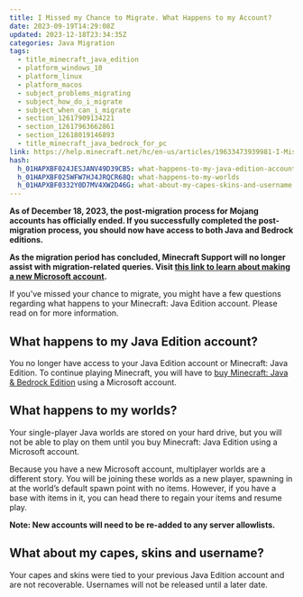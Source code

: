 ```yaml
---
title: I Missed my Chance to Migrate. What Happens to my Account?
date: 2023-09-19T14:29:08Z
updated: 2023-12-18T23:34:35Z
categories: Java Migration
tags:
  - title_minecraft_java_edition
  - platform_windows_10
  - platform_linux
  - platform_macos
  - subject_problems_migrating
  - subject_how_do_i_migrate
  - subject_when_can_i_migrate
  - section_12617909134221
  - section_12617963662861
  - section_12618019146893
  - title_minecraft_java_bedrock_for_pc
link: https://help.minecraft.net/hc/en-us/articles/19633473939981-I-Missed-my-Chance-to-Migrate-What-Happens-to-my-Account
hash:
  h_01HAPXBF024JESJANV49D39CB5: what-happens-to-my-java-edition-account
  h_01HAPXBF025WFW7HJ4JRQCR68Q: what-happens-to-my-worlds
  h_01HAPXBF0332Y0D7MV4XW2D46G: what-about-my-capes-skins-and-username
---
```


**As of December 18, 2023, the post-migration process for Mojang accounts has officially ended. If you successfully completed the post-migration process, you should now have access to both Java and Bedrock editions.**

**As the migration period has concluded, Minecraft Support will no longer assist with migration-related queries. Visit [this link to learn about making a new Microsoft account](https://support.microsoft.com/en-us/account-billing/how-to-create-a-new-microsoft-account-a84675c3-3e9e-17cf-2911-3d56b15c0aaf).**

If you’ve missed your chance to migrate, you might have a few questions regarding what happens to your Minecraft: Java Edition account. Please read on for more information.

## What happens to my Java Edition account?

You no longer have access to your Java Edition account or Minecraft: Java Edition. To continue playing Minecraft, you will have to [buy Minecraft: Java & Bedrock Edition](../Minecraft-Bedrock-Edition-Technical/I-Own-Minecraft-Java-or-Bedrock-Edition-for-PC-How-Do-I-Get-the-Other.md) using a Microsoft account.

## What happens to my worlds?

Your single-player Java worlds are stored on your hard drive, but you will not be able to play on them until you buy Minecraft: Java Edition using a Microsoft account.

Because you have a new Microsoft account, multiplayer worlds are a different story. You will be joining these worlds as a new player, spawning in at the world’s default spawn point with no items. However, if you have a base with items in it, you can head there to regain your items and resume play.

**Note: New accounts will need to be re-added to any server allowlists.**

## What about my capes, skins and username?

Your capes and skins were tied to your previous Java Edition account and are not recoverable. Usernames will not be released until a later date.
